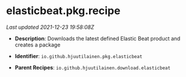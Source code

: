 # elasticbeat.pkg.recipe

_Last updated 2021-12-23 19:58:08Z_

- **Description**: Downloads the latest defined Elastic Beat product and creates a package

- **Identifier**: `io.github.hjuutilainen.pkg.elasticbeat`

- **Parent Recipes**: `io.github.hjuutilainen.download.elasticbeat`